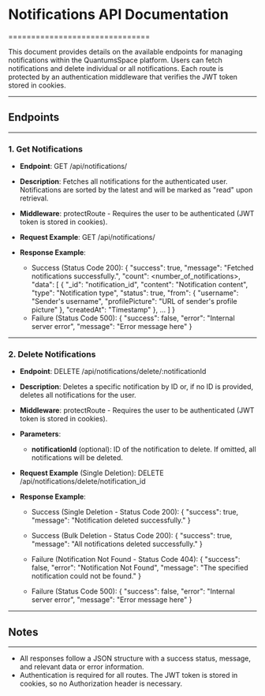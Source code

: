 


# Notifications API Documentation
===============================

This document provides details on the available endpoints for managing notifications within the QuantumsSpace platform. Users can fetch notifications and delete individual or all notifications. Each route is protected by an authentication middleware that verifies the JWT token stored in cookies.

----------------------------------------------------------

## Endpoints
---------

### 1. **Get Notifications**

   - **Endpoint**: GET /api/notifications/
   - **Description**: Fetches all notifications for the authenticated user. Notifications are sorted by the latest and will be marked as "read" upon retrieval.
   - **Middleware**: protectRoute - Requires the user to be authenticated (JWT token is stored in cookies).

   - **Request Example**:
     GET /api/notifications/

   - **Response Example**:
     - Success (Status Code 200):
       {
         "success": true,
         "message": "Fetched notifications successfully.",
         "count": <number_of_notifications>,
         "data": [
           {
             "_id": "notification_id",
             "content": "Notification content",
             "type": "Notification type",
             "status": true,
             "from": {
               "username": "Sender's username",
               "profilePicture": "URL of sender's profile picture"
             },
             "createdAt": "Timestamp"
           },
           ...
         ]
       }
     - Failure (Status Code 500):
       {
         "success": false,
         "error": "Internal server error",
         "message": "Error message here"
       }

----------------------------------------------------------

### 2. **Delete Notifications**

   - **Endpoint**: DELETE /api/notifications/delete/:notificationId
   - **Description**: Deletes a specific notification by ID or, if no ID is provided, deletes all notifications for the user.
   - **Middleware**: protectRoute - Requires the user to be authenticated (JWT token is stored in cookies).

   - **Parameters**:
     - **notificationId** (optional): ID of the notification to delete. If omitted, all notifications will be deleted.

   - **Request Example** (Single Deletion):
     DELETE /api/notifications/delete/notification_id

   - **Response Example**:
     - Success (Single Deletion - Status Code 200):
       {
         "success": true,
         "message": "Notification deleted successfully."
       }

     - Success (Bulk Deletion - Status Code 200):
       {
         "success": true,
         "message": "All notifications deleted successfully."
       }

     - Failure (Notification Not Found - Status Code 404):
       {
         "success": false,
         "error": "Notification Not Found",
         "message": "The specified notification could not be found."
       }

     - Failure (Status Code 500):
       {
         "success": false,
         "error": "Internal server error",
         "message": "Error message here"
       }

----------------------------------------------------------

## Notes
-----

- All responses follow a JSON structure with a success status, message, and relevant data or error information.
- Authentication is required for all routes. The JWT token is stored in cookies, so no Authorization header is necessary.

